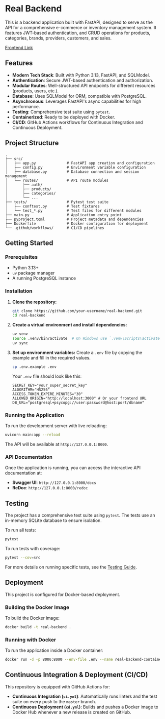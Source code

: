 # Real Backend

This is a backend application built with FastAPI, designed to serve as the API for a comprehensive e-commerce or inventory management system. It features JWT-based authentication, and CRUD operations for products, categories, brands, providers, customers, and sales.

[Frontend Link](https://github.com/Frknk/real-frontend)

## Features

- **Modern Tech Stack**: Built with Python 3.13, FastAPI, and SQLModel.
- **Authentication**: Secure JWT-based authentication and authorization.
- **Modular Routes**: Well-structured API endpoints for different resources (products, users, etc.).
- **Database**: Uses SQLModel for ORM, compatible with PostgreSQL.
- **Asynchronous**: Leverages FastAPI's async capabilities for high performance.
- **Testing**: Comprehensive test suite using `pytest`.
- **Containerized**: Ready to be deployed with Docker.
- **CI/CD**: GitHub Actions workflows for Continuous Integration and Continuous Deployment.

## Project Structure

```
.
├── src/
│   ├── app.py              # FastAPI app creation and configuration
│   ├── config.py           # Environment variable configuration
│   ├── database.py         # Database connection and session management
│   └── routes/             # API route modules
│       ├── auth/
│       ├── products/
│       ├── categories/
│       └── ...
├── tests/                  # Pytest test suite
│   ├── conftest.py         # Test fixtures
│   └── test_*.py           # Test files for different modules
├── main.py                 # Application entry point
├── pyproject.toml          # Project metadata and dependencies
├── Dockerfile              # Docker configuration for deployment
└── .github/workflows/      # CI/CD pipelines
```

## Getting Started

### Prerequisites

- Python 3.13+
- `uv` package manager
- A running PostgreSQL instance

### Installation

1.  **Clone the repository:**
    ```sh
    git clone https://github.com/your-username/real-backend.git
    cd real-backend
    ```

2.  **Create a virtual environment and install dependencies:**
    ```sh
    uv venv
    source .venv/bin/activate  # On Windows use `.venv\Scripts\activate`
    uv sync
    ```

3.  **Set up environment variables:**
    Create a `.env` file by copying the example and fill in the required values.
    ```sh
    cp .env.example .env
    ```
    Your `.env` file should look like this:
    ```env
    SECRET_KEY="your_super_secret_key"
    ALGORITHM="HS256"
    ACCESS_TOKEN_EXPIRE_MINUTES="30"
    ALLOWED_ORIGIN="http://localhost:3000" # Or your frontend URL
    DB_URL="postgresql+psycopg://user:password@host:port/dbname"
    ```

### Running the Application

To run the development server with live reloading:

```sh
uvicorn main:app --reload
```

The API will be available at `http://127.0.0.1:8000`.

### API Documentation

Once the application is running, you can access the interactive API documentation at:

-   **Swagger UI**: `http://127.0.0.1:8000/docs`
-   **ReDoc**: `http://127.0.0.1:8000/redoc`

## Testing

The project has a comprehensive test suite using `pytest`. The tests use an in-memory SQLite database to ensure isolation.

To run all tests:

```sh
pytest
```

To run tests with coverage:

```sh
pytest --cov=src
```

For more details on running specific tests, see the [Testing Guide](tests/README.md).

## Deployment

This project is configured for Docker-based deployment.

### Building the Docker Image

To build the Docker image:

```sh
docker build -t real-backend .
```

### Running with Docker

To run the application inside a Docker container:

```sh
docker run -d -p 8000:8000 --env-file .env --name real-backend-container real-backend
```

## Continuous Integration & Deployment (CI/CD)

This repository is equipped with GitHub Actions for:

-   **Continuous Integration (`ci.yml`)**: Automatically runs linters and the test suite on every push to the `master` branch.
-   **Continuous Deployment (`cd.yml`)**: Builds and pushes a Docker image to Docker Hub whenever a new release is created on GitHub.